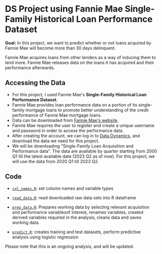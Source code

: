 # DS Project using Fannie Mae Single-Family Historical Loan Performance Dataset

**Goal:**
In this project, we want to predict whether or not loans acquired by Fannie Mae will become more than 30 days delinquent.

<!---
go into foreclosure. 

Foreclosure happens when a lender seizes and sells a property because the homeowner has not been making the required mortgage payments.
-->

Fannie Mae acquires loans from other lenders as a way of inducing them to lend more. Fannie Mae releases data on the loans it has acquired and their performance afterwards. 

## Accessing the Data
- For this project, I used Fannie Mae's **Single-Family Historical Loan Performance Dataset**. 
- Fannie Mae provides loan performance data on a portion of its single-family mortgage loans to promote better understanding of the credit performance of Fannie Mae mortgage loans.
- Data can be downloaded from [Fannie Mae's website](https://capitalmarkets.fanniemae.com/credit-risk-transfer/single-family-credit-risk-transfer/fannie-mae-single-family-loan-performance-data).
- Fannie Mae requires the user to register and create a unique username and password in order to access the performance data.
- After creating the account, we can log in to [Data Dynamics](https://capitalmarkets.fanniemae.com/tools-applications/data-dynamics), and download the data we need for this project.
- We will be downloading "Single-Family Loan Acquisition and Performance data". The data are available by quarter starting from 2000 Q1 till the latest available date (2023 Q2 as of now). For this project, we will use the data from 2020 Q1 till 2023 Q2.

## Code

* [`col_names.R`](https://github.com/debasmita-das-econ/Fannie-mae-loan-prediction-project/blob/main/col_names.R): set column names and variable types
 
* [`read_data.R`](https://github.com/debasmita-das-econ/Fannie-mae-loan-prediction-project/blob/main/read_data.R): read downloaded raw data sets into R dataframe

* [`prep_data.R`](https://github.com/debasmita-das-econ/Fannie-mae-loan-prediction-project/blob/main/prep_data.R): Prepares working data by selecting relevant acquisition and performance variablesof interest, renames variables, created derived variables required in the analysis, cleans data and saves working data.
    
* [`predict.R`](https://github.com/debasmita-das-econ/Fannie-mae-loan-prediction-project/blob/main/predict.R): creates training and test datasets, perform predictive analysis using logistic regression

Please note that this is an ongoing analysis, and will be updated.

<!---
## Required Packages
`dplyr`, `tidyverse`, `data.table`, `gmodels`,


## Predictive Analysis
Perform Logistic Regression

## Project Pipeline

This project is inspired from [DataQuest's Loan Prediction Project](https://github.com/dataquestio/loan-prediction).
-->
